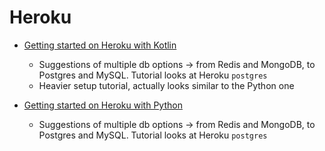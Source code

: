 Heroku
======

- [Getting started on Heroku with Kotlin](https://devcenter.heroku.com/articles/getting-started-with-kotlin)
  - Suggestions of multiple db options -> from Redis and MongoDB, to Postgres and MySQL. Tutorial looks at Heroku `postgres`
  - Heavier setup tutorial, actually looks similar to the Python one

- [Getting started on Heroku with Python](https://devcenter.heroku.com/articles/getting-started-with-python)
  - Suggestions of multiple db options -> from Redis and MongoDB, to Postgres and MySQL. Tutorial looks at Heroku `postgres`

